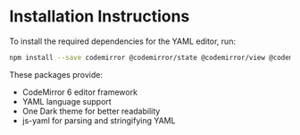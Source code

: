 # Installation Instructions

To install the required dependencies for the YAML editor, run:

```bash
npm install --save codemirror @codemirror/state @codemirror/view @codemirror/lang-yaml @codemirror/theme-one-dark js-yaml
```

These packages provide:
- CodeMirror 6 editor framework
- YAML language support
- One Dark theme for better readability
- js-yaml for parsing and stringifying YAML
```
